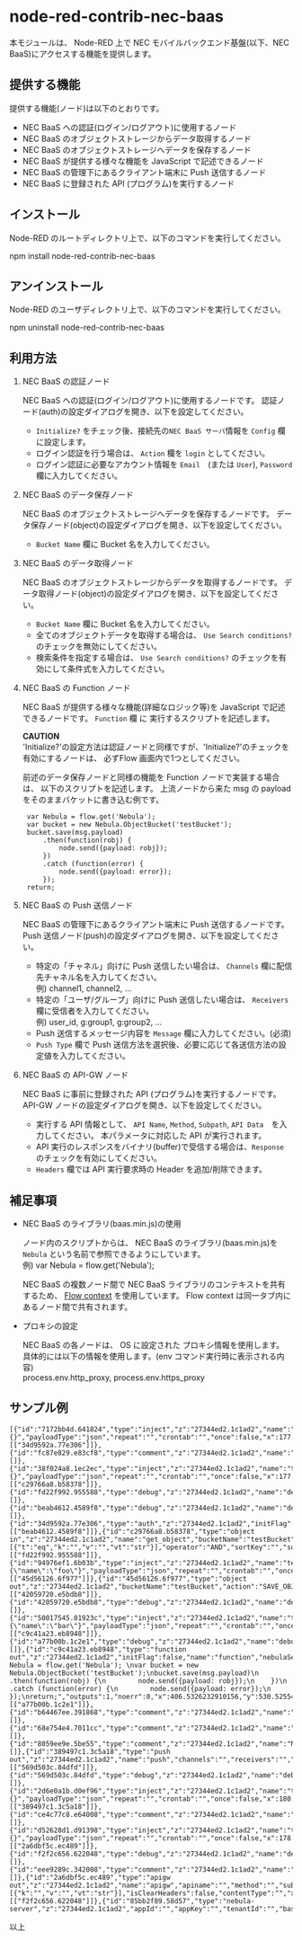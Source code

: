 node-red-contrib-nec-baas 
===============

本モジュールは、 Node-RED 上で NEC モバイルバックエンド基盤(以下、NEC BaaS)にアクセスする機能を提供します。

提供する機能
------------

提供する機能(ノード)は以下のとおりです。
* NEC BaaS への認証(ログイン/ログアウト)に使用するノード
* NEC BaaS のオブジェクトストレージからデータ取得するノード
* NEC BaaS のオブジェクトストレージへデータを保存するノード
* NEC BaaS が提供する様々な機能を JavaScript で記述できるノード
* NEC BaaS の管理下にあるクライアント端末に Push 送信するノード
* NEC BaaS に登録された API (プログラム)を実行するノード

インストール
------------

Node-RED のルートディレクトリ上で、以下のコマンドを実行してください。

npm install node-red-contrib-nec-baas

アンインストール
------------

Node-RED のユーザディレクトリ上で、以下のコマンドを実行してください。

npm uninstall node-red-contrib-nec-baas

利用方法
--------

1. NEC BaaS の認証ノード

    NEC BaaS への認証(ログイン/ログアウト)に使用するノードです。
    認証ノード(auth)の設定ダイアログを開き、以下を設定してください。  
    * `Initialize?` をチェック後、接続先の`NEC BaaS サーバ`情報を `Config` 欄に設定します。
    * ログイン認証を行う場合は、 `Action` 欄を `login` としてください。
    * ログイン認証に必要なアカウント情報を `Email`　(または `User`), `Password` 欄に入力してください。
   
2. NEC BaaS のデータ保存ノード

    NEC BaaS のオブジェクトストレージへデータを保存するノードです。
    データ保存ノード(object)の設定ダイアログを開き、以下を設定してください。  
    * `Bucket Name` 欄に Bucket 名を入力してください。

3. NEC BaaS のデータ取得ノード

    NEC BaaS のオブジェクトストレージからデータを取得するノードです。
    データ取得ノード(object)の設定ダイアログを開き、以下を設定してください。  
    * `Bucket Name` 欄に Bucket 名を入力してください。
    * 全てのオブジェクトデータを取得する場合は、 `Use Search conditions?` のチェックを無効にしてください。
    * 検索条件を指定する場合は、 `Use Search conditions?` のチェックを有効にして条件式を入力してください。
　　　
4. NEC BaaS の Function ノード

    NEC BaaS が提供する様々な機能(詳細なロジック等)を JavaScript で記述できるノードです。
    `Function` 欄 に 実行するスクリプトを記述します。
   
    **CAUTION**  
    'Initialize?'の設定方法は認証ノードと同様ですが、'Initialize?'のチェックを有効にするノードは、 必ずFlow 画面内で1つとしてください。

    前述のデータ保存ノードと同様の機能を Function ノードで実装する場合は、
    以下のスクリプトを記述します。
    上流ノードから来た msg の payload をそのままバケットに書き込む例です。

        var Nebula = flow.get('Nebula'); 
        var bucket = new Nebula.ObjectBucket('testBucket');
        bucket.save(msg.payload)
            .then(function(robj) {
                node.send({payload: robj});
            })
            .catch (function(error) {
                node.send({payload: error});
            });
        return;  

5. NEC BaaS の Push 送信ノード

    NEC BaaS の管理下にあるクライアント端末に Push 送信するノードです。
    Push 送信ノード(push)の設定ダイアログを開き、以下を設定してください。  
    * 特定の「チャネル」向けに Push 送信したい場合は、 `Channels` 欄に配信先チャネル名を入力してください。  
        例) channel1, channel2, ...
    * 特定の「ユーザ/グループ」向けに Push 送信したい場合は、 `Receivers` 欄に受信者を入力してください。  
        例) user_id, g:group1, g:group2, ...
    * Push 送信するメッセージ内容を `Message` 欄に入力してください。(必須)  
    * `Push Type` 欄で Push 送信方法を選択後、必要に応じて各送信方法の設定値を入力してください。

6. NEC BaaS の API-GW ノード

    NEC BaaS に事前に登録された API (プログラム)を実行するノードです。
    API-GW ノードの設定ダイアログを開き、以下を設定してください。  
    * 実行する API 情報として、 `API Name`, `Method`, `Subpath`, `API Data`　を入力してください。
      本パラメータに対応した API が実行されます。  
    * API 実行のレスポンスをバイナリ(buffer)で受信する場合は、`Response` のチェックを有効にしてください。  
    * `Headers` 欄では API 実行要求時の Header を追加/削除できます。  

補足事項
--------

* NEC BaaS のライブラリ(baas.min.js)の使用

   ノード内のスクリプトからは、 NEC BaaS のライブラリ(baas.min.js)を `Nebula` という名前で参照できるようにしています。  
   例) var Nebula = flow.get('Nebula');  

   NEC BaaS の複数ノード間で NEC BaaS ライブラリのコンテキストを共有するため、
   [Flow context](http://nodered.org/docs/creating-nodes/context) を使用しています。
   Flow context は同一タブ内にあるノード間で共有されます。


* プロキシの設定

    NEC BaaS の各ノードは、 OS に設定された プロキシ情報を使用します。  
    具体的には以下の情報を使用します。(env コマンド実行時に表示される内容)  
      process.env.http_proxy, process.env.https_proxy  

サンプル例
--------
``` 
[{"id":"7172bb4d.641824","type":"inject","z":"27344ed2.1c1ad2","name":"test","topic":"","payload":"{}","payloadType":"json","repeat":"","crontab":"","once":false,"x":177.765625,"y":151.75,"wires":[["34d9592a.77e306"]]},{"id":"fc87e829.e83cf8","type":"comment","z":"27344ed2.1c1ad2","name":"NEC_BaaS_authentication_node","info":"","x":233.765625,"y":101.75,"wires":[]},{"id":"38f024a8.1ec2ec","type":"inject","z":"27344ed2.1c1ad2","name":"test","topic":"","payload":"{}","payloadType":"json","repeat":"","crontab":"","once":false,"x":177.765625,"y":404.75,"wires":[["c29766a8.b58378"]]},{"id":"fd22f992.955588","type":"debug","z":"27344ed2.1c1ad2","name":"debug","active":true,"console":"false","complete":"true","x":637.765625,"y":404.75,"wires":[]},{"id":"beab4612.4589f8","type":"debug","z":"27344ed2.1c1ad2","name":"debug","active":true,"console":"false","complete":"true","x":638.765625,"y":152.75,"wires":[]},{"id":"34d9592a.77e306","type":"auth","z":"27344ed2.1c1ad2","initFlag":true,"name":"auth","nebulaServer":"85bb2f89.58d57","action":"LOGIN","email":"","userName":"","password":"","x":397.5354919433594,"y":152.7017059326172,"wires":[["beab4612.4589f8"]]},{"id":"c29766a8.b58378","type":"object in","z":"27344ed2.1c1ad2","name":"get_object","bucketName":"testBucket","isClause":false,"rules":[{"t":"eq","k":"","v":"","vt":"str"}],"operator":"AND","sortKey":"","sortType":"ASC","skipCount":"","limit":"","projection":"","x":417.5354919433594,"y":404.3409118652344,"wires":[["fd22f992.955588"]]},{"id":"94976ef1.6b03b","type":"inject","z":"27344ed2.1c1ad2","name":"test","topic":"","payload":"{\"name\":\"foo\"}","payloadType":"json","repeat":"","crontab":"","once":false,"x":177.765625,"y":278.8409118652344,"wires":[["45d56126.6f977"]]},{"id":"45d56126.6f977","type":"object out","z":"27344ed2.1c1ad2","bucketName":"testBucket","action":"SAVE_OBJECT","createBucket":false,"name":"save_object","x":418.5269775390625,"y":279.15625,"wires":[["42059720.e5bdb8"]]},{"id":"42059720.e5bdb8","type":"debug","z":"27344ed2.1c1ad2","name":"debug","active":true,"console":"false","complete":"true","x":639.7656097412109,"y":278.8409118652344,"wires":[]},{"id":"50017545.01923c","type":"inject","z":"27344ed2.1c1ad2","name":"test","topic":"","payload":"{\"name\":\"bar\"}","payloadType":"json","repeat":"","crontab":"","once":false,"x":178.765625,"y":530.8409118652344,"wires":[["c9c41a23.eb8948"]]},{"id":"a77b00b.1c2e1","type":"debug","z":"27344ed2.1c1ad2","name":"debug","active":true,"console":"false","complete":"true","x":637.7656097412109,"y":529.8409118652344,"wires":[]},{"id":"c9c41a23.eb8948","type":"function out","z":"27344ed2.1c1ad2","initFlag":false,"name":"function","nebulaServer":"","func":"var Nebula = flow.get('Nebula'); \nvar bucket = new Nebula.ObjectBucket('testBucket');\nbucket.save(msg.payload)\n    .then(function(robj) {\n        node.send({payload: robj});\n    })\n    .catch (function(error) {\n        node.send({payload: error});\n    });\nreturn;","outputs":1,"noerr":0,"x":406.5326232910156,"y":530.5255432128906,"wires":[["a77b00b.1c2e1"]]},{"id":"b64467ee.391868","type":"comment","z":"27344ed2.1c1ad2","name":"NEC_BaaS_save_object_node","info":"","x":234.765625,"y":225.84091186523438,"wires":[]},{"id":"68e754e4.7011cc","type":"comment","z":"27344ed2.1c1ad2","name":"NEC_BaaS_get_object_node","info":"","x":223.765625,"y":350.8409118652344,"wires":[]},{"id":"8059ee9e.5be55","type":"comment","z":"27344ed2.1c1ad2","name":"NEC_BaaS_function_node","info":"","x":213.765625,"y":473.8409118652344,"wires":[]},{"id":"389497c1.3c5a18","type":"push out","z":"27344ed2.1c1ad2","name":"push","channels":"","receivers":"","message":"","gcm":false,"apns":false,"sse":false,"gcmTitle":"","gcmUri":"","apnsBadge":"","apnsCategory":"","apnsSound":"","sseEventId":"","sseEventType":"","x":395.5298156738281,"y":655.6874694824219,"wires":[["569d503c.84dfd"]]},{"id":"569d503c.84dfd","type":"debug","z":"27344ed2.1c1ad2","name":"debug","active":true,"console":"false","complete":"true","x":639.6661682128906,"y":654.8409423828125,"wires":[]},{"id":"2d6e0a1b.d0ef96","type":"inject","z":"27344ed2.1c1ad2","name":"test","topic":"","payload":"{}","payloadType":"json","repeat":"","crontab":"","once":false,"x":180.6661834716797,"y":655.8409423828125,"wires":[["389497c1.3c5a18"]]},{"id":"ce4c77c8.e64008","type":"comment","z":"27344ed2.1c1ad2","name":"NEC_BaaS_push_node","info":"","x":204.765625,"y":601.8409423828125,"wires":[]},{"id":"d52628d1.d91398","type":"inject","z":"27344ed2.1c1ad2","name":"test","topic":"","payload":"{}","payloadType":"json","repeat":"","crontab":"","once":false,"x":178.1536407470703,"y":781.1944580078125,"wires":[["2a6dbf5c.ec489"]]},{"id":"f2f2c656.622048","type":"debug","z":"27344ed2.1c1ad2","name":"debug","active":true,"console":"false","complete":"true","x":639.1536254882812,"y":780.1944580078125,"wires":[]},{"id":"eee9289c.342008","type":"comment","z":"27344ed2.1c1ad2","name":"NEC_BaaS_apigw_node","info":"","x":214.1536407470703,"y":728.1944580078125,"wires":[]},{"id":"2a6dbf5c.ec489","type":"apigw out","z":"27344ed2.1c1ad2","name":"apigw","apiname":"","method":"","subpath":"","apidata":"","isBinaryResponse":false,"isAddHeaders":false,"rules":[{"k":"","v":"","vt":"str"}],"isClearHeaders":false,"contentType":"","x":394.20921325683594,"y":780.5833740234375,"wires":[["f2f2c656.622048"]]},{"id":"85bb2f89.58d57","type":"nebula-server","z":"27344ed2.1c1ad2","appId":"","appKey":"","tenantId":"","baseUri":""}]
```

以上

　　
　　
　　


